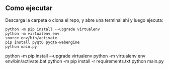 ## Como ejecutar

Descarga la carpeta o clona el repo, y abre una terminal ahi y luego ejecuta:
```
python -m pip install --upgrade virtualenv
python -m virtualenv env
source env/bin/activate
pip install pyqt6 pyqt6-webengine
python main.py
```

python -m pip install --upgrade virtualenv
python -m virtualenv env
env/bin/activate.bat
python -m pip install -r requirements.txt
python main.py
